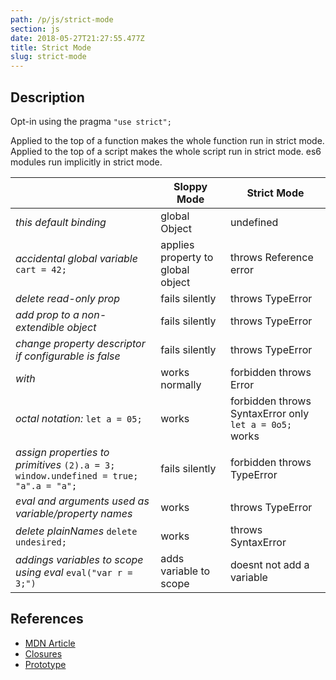 ```yaml
---
path: /p/js/strict-mode
section: js
date: 2018-05-27T21:27:55.477Z
title: Strict Mode
slug: strict-mode
---
```



## Description
 Opt-in using the pragma ```"use strict";```

Applied to the top of a function makes the whole function run in strict mode.
Applied to the top of a script makes the whole script run in strict mode.
es6 modules run  implicitly in strict mode.


|   | Sloppy Mode  | Strict Mode |
|---|---|--- |
| *this default binding* | global Object |  undefined |
| *accidental global variable* ```cart = 42;``` | applies property to global object |  throws Reference error |
| *delete read-only prop* | fails silently |  throws TypeError |
| *add prop to a non-extendible object* | fails silently |  throws TypeError |
| *change property descriptor if configurable is false* | fails silently |  throws TypeError |
| *with* | works normally |  forbidden throws Error |
| *octal notation:* ```let a = 05;``` | works |  forbidden throws SyntaxError only ```let a = 0o5;``` works |
| *assign properties to primitives* ```(2).a = 3; window.undefined = true; "a".a = "a";``` | fails silently |  forbidden throws TypeError |
| *eval and arguments used as variable/property names* | works |  throws TypeError |
| *delete plainNames* ```delete undesired;``` | works |  throws SyntaxError |
| *addings variables to scope using eval* ```eval("var r = 3;")``` | adds variable to scope | doesnt not add a variable |

## References   

 * [MDN Article](https://developer.mozilla.org/en-US/docs/Web/JavaScript/Reference/Strict_mode)
 * [Closures](https://github.com/getify/You-Dont-Know-JS/blob/1efb94d9a98d873461e3416de625e398ddce31fd/scope%20%26%20closures/ch2.md)
 * [Prototype](https://github.com/getify/You-Dont-Know-JS/blob/31e1d4ff600d88cc2ce243903ab8a3a9d15cce15/this%20%26%20object%20prototypes/ch2.md)